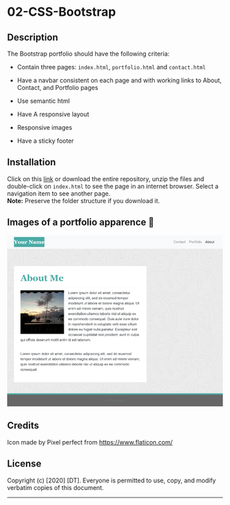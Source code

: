 # 02-CSS-Bootstrap


## Description 

The Bootstrap portfolio should have the following criteria: 

   * Contain three pages: `index.html`, `portfolio.html` and `contact.html`
   
   * Have a navbar consistent on each page and with working links to About, Contact, and Portfolio pages

   * Use semantic html

   * Have A responsive layout

   * Responsive images

   * Have a sticky footer


## Installation

Click on this [link] or download the entire repository, unzip the files and double-click on `index.html` to see the page in an internet browser. 
Select a navigation item to see another page.  
**Note:** Preserve the folder structure if you download it.


## Images of a portfolio apparence  :mag_right:

![992](./assets/template/992-index.png)


## Credits

Icon made by Pixel perfect from https://www.flaticon.com/


## License

Copyright (c) [2020] [DT]. Everyone is permitted to use, copy, and modify verbatim copies of this document.

---
[link]: https://delph-sunny.github.io/02-CSS-Bootstrap/
